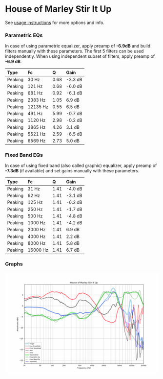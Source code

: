 # House of Marley Stir It Up
See [usage instructions](https://github.com/jaakkopasanen/AutoEq#usage) for more options and info.

### Parametric EQs
In case of using parametric equalizer, apply preamp of **-6.9dB** and build filters manually
with these parameters. The first 5 filters can be used independently.
When using independent subset of filters, apply preamp of **-6.9 dB**.

| Type    | Fc       |    Q | Gain    |
|:--------|:---------|:-----|:--------|
| Peaking | 30 Hz    | 0.68 | -3.3 dB |
| Peaking | 121 Hz   | 0.68 | -6.0 dB |
| Peaking | 681 Hz   | 0.92 | -6.1 dB |
| Peaking | 2383 Hz  | 1.05 | 6.9 dB  |
| Peaking | 12135 Hz | 0.55 | 6.5 dB  |
| Peaking | 491 Hz   | 5.99 | -0.7 dB |
| Peaking | 1120 Hz  | 2.98 | -0.2 dB |
| Peaking | 3865 Hz  | 4.26 | 3.1 dB  |
| Peaking | 5521 Hz  | 2.59 | -6.5 dB |
| Peaking | 6569 Hz  | 2.73 | 5.0 dB  |

### Fixed Band EQs
In case of using fixed band (also called graphic) equalizer, apply preamp of **-7.3dB**
(if available) and set gains manually with these parameters.

| Type    | Fc       |    Q | Gain    |
|:--------|:---------|:-----|:--------|
| Peaking | 31 Hz    | 1.41 | -4.0 dB |
| Peaking | 62 Hz    | 1.41 | -3.1 dB |
| Peaking | 125 Hz   | 1.41 | -6.2 dB |
| Peaking | 250 Hz   | 1.41 | -1.7 dB |
| Peaking | 500 Hz   | 1.41 | -4.8 dB |
| Peaking | 1000 Hz  | 1.41 | -4.2 dB |
| Peaking | 2000 Hz  | 1.41 | 6.9 dB  |
| Peaking | 4000 Hz  | 1.41 | 2.2 dB  |
| Peaking | 8000 Hz  | 1.41 | 5.8 dB  |
| Peaking | 16000 Hz | 1.41 | 6.7 dB  |

### Graphs
![](./House%20of%20Marley%20Stir%20It%20Up.png)